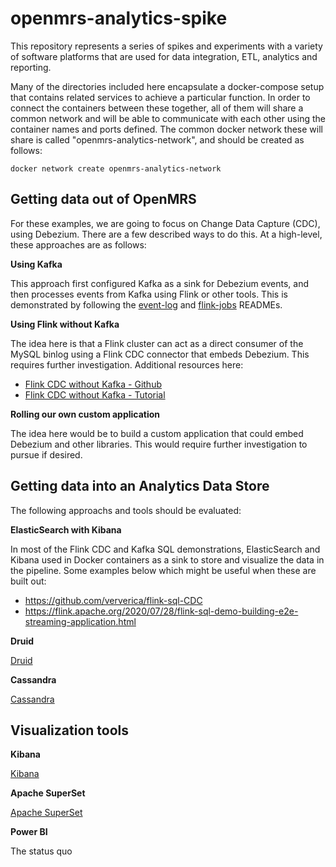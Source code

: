 # openmrs-analytics-spike

This repository represents a series of spikes and experiments with a variety of software platforms that are used for data integration, ETL, analytics and reporting.

Many of the directories included here encapsulate a docker-compose setup that contains related services to achieve a particular function.  In order to connect the containers between these together, all of them will share a common network and will be able to communicate with each other using the container names and ports defined. The common docker network these will share is called "openmrs-analytics-network", and should be created as follows:

```shell
docker network create openmrs-analytics-network
```

## Getting data out of OpenMRS

For these examples, we are going to focus on Change Data Capture (CDC), using Debezium.  There are a few described ways to do this.  At a high-level, these approaches are as follows:

**Using Kafka**

This approach first configured Kafka as a sink for Debezium events, and then processes events from Kafka using Flink or other tools.  This is demonstrated by following the [event-log](event-log) and [flink-jobs](flink-jobs) READMEs.

**Using Flink without Kafka**

The idea here is that a Flink cluster can act as a direct consumer of the MySQL binlog using a Flink CDC connector that embeds Debezium.   This requires further investigation.  Additional resources here:

* [Flink CDC without Kafka - Github](https://github.com/ververica/flink-cdc-connectors)
* [Flink CDC without Kafka - Tutorial](https://ververica.github.io/flink-cdc-connectors/master/content/quickstart/mysql-postgres-tutorial.html#)

**Rolling our own custom application**

The idea here would be to build a custom application that could embed Debezium and other libraries.  This would require further investigation to pursue if desired.

## Getting data into an Analytics Data Store

The following approachs and tools should be evaluated:

**ElasticSearch with Kibana**

In most of the Flink CDC and Kafka SQL demonstrations, ElasticSearch and Kibana used in Docker containers as a sink to store and visualize the data in the pipeline.  Some examples below which might be useful when these are built out:

* https://github.com/ververica/flink-sql-CDC
* https://flink.apache.org/2020/07/28/flink-sql-demo-building-e2e-streaming-application.html

**Druid**

[Druid](https://druid.apache.org/technology)

**Cassandra**

[Cassandra](https://cassandra.apache.org/_/index.html)

## Visualization tools

**Kibana**

[Kibana](https://www.elastic.co/kibana/)

**Apache SuperSet**

[Apache SuperSet](https://superset.apache.org/)

**Power BI**

The status quo